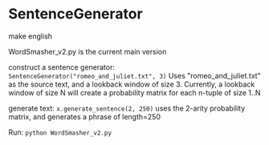 SentenceGenerator
=================

make english

WordSmasher_v2.py is the current main version

construct a sentence generator:
```SentenceGenerator("romeo_and_juliet.txt", 3)```
Uses "romeo_and_juliet.txt" as the source text, and a lookback window of size 3.  Currently, a lookback window of size N will create a probability matrix for each n-tuple of size 1..N

generate text:
```x.generate_sentence(2, 250)```
uses the 2-arity probability matrix, and generates a phrase of length=250

Run:
```python WordSmasher_v2.py```
